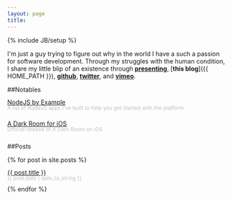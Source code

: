 ```yaml
---
layout: page
title:
---
```

{% include JB/setup %}

I'm just a guy trying to figure out why in the world I have a such a passion for software development. Through my struggles with the human condition, I share my little blip of an existence through [**presenting**](/about/), [**this blog**]({{ HOME_PATH }}), [**github**](http://github.com/amirrajan), [**twitter**](http://twitter.com/amirrajan), and [**vimeo**](https://vimeo.com/user19333001).

##Notables

<div style="line-height: 13px; padding-bottom: 10px">
  <a href="{{ BASE_PATH }}/nodejs-by-example">NodeJS by Example</a><br/>
  <span style="color: silver; font-size: 12px">A list of NodeJS apps I've built to help you get started with the platform</span>
</div>
<div style="line-height: 13px; padding-bottom: 10px"><br/>
  <a href="{{ BASE_PATH }}/a-dark-room">A Dark Room for iOS</a><br/>
  <span style="color: silver; font-size: 12px">Official release of A Dark Room on iOS</span>
</div>

##Posts

{% for post in site.posts %}
  <div style="line-height: 13px; padding-bottom: 10px">
    <a href="{{ BASE_PATH }}{{ post.url }}">{{ post.title }}</a><br/>
    <span style="color: silver; font-size: 12px">{{ post.date | date_to_string }}</span>
  </div>
{% endfor %}

